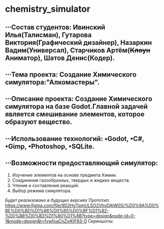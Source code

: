 # chemistry_simulator
## ⋅⋅⋅Состав студентов: Ивинский Илья(Талисман), Гутарова Виктория(Графический дизайнер), Назаркин Вадим(Универсал), Старчиков Артём(~~Клоун~~ Аниматор), Шатов Денис(Кодер). 


## ⋅⋅⋅Тема проекта: Создание Химического симулятора:"Алкомастеры".


## ⋅⋅⋅Описание проекта: Создание Химического симулятора на базе Godot.Главной задачей является смешивание элементов, которое образуют вещество.


## ⋅⋅⋅Использование технологий: •Godot, •C#, •Gimp, •Photoshop, •SQLite.


## ⋅⋅⋅Возможности предоставляющий симулятор:


1. Изучение элементов на основе предмета Химии.
2. Соединения газообразных, твердых и жидких веществ.
3. Чтение и составления реакций.
4. Выбор режима симулятора.

*Будет реализовано в будущих версиях*
Прототип: https://www.figma.com/file/9D2HyTpmULSO2VhvDAIW0S/%D0%9A%D0%BE%D0%BD%D1%86%D0%B5%D0%BF%D1%82-%D0%B8%D0%B3%D1%80%D1%8B?type=design&node-id=0-1&mode=design&t=fywfoaCnZyiKlF83-0
Скриншоты:

